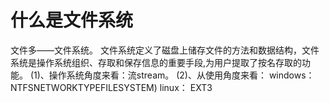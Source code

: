 # 什么是文件系统

文件多——文件系统。
文件系统定义了磁盘上储存文件的方法和数据结构，文件系统是操作系统组织、存取和保存信息的重要手段,为用户提取了按名存取的功能。
(1)、操作系统角度来看：流stream。
(2)、从使用角度来看：
windows：
NTFSNETWORKTYPEFILESYSTEM)
linux：
EXT3
